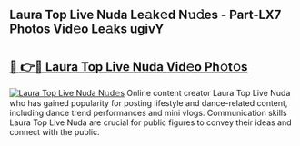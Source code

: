 ## Laura Top Live Nuda Le𝚊k𝚎d N𝚞𝚍es - Part-LX7 Photos Vid𝚎o Le𝚊ks ugivY

# <h2><a href="http://fbg5ofo.evod.top/?m=Laura+Top+Live+Nuda">🔗 👉🔴 Laura Top Live Nuda Vid𝚎o Ph𝚘t𝚘s</a></h2>

[![Laura Top Live Nuda N𝚞d𝚎s](https://i.imgur.com/8V9OHl7.gif)](http://fbg5ofo.evod.top/?m=Laura+Top+Live+Nuda)
Online content creator Laura Top Live Nuda who has gained popularity for posting lifestyle and dance-related content, including dance trend performances and mini vlogs. Communication skills Laura Top Live Nuda are crucial for public figures to convey their ideas and connect with the public. 

